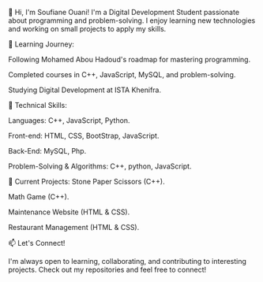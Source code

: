 👋 Hi, I'm Soufiane Ouani!
I'm a Digital Development Student passionate about programming and problem-solving. I enjoy learning new technologies and working on small projects to apply my skills.

🔹 Learning Journey:

Following Mohamed Abou Hadoud's roadmap for mastering programming.

Completed courses in C++, JavaScript, MySQL, and problem-solving.

Studying Digital Development at ISTA Khenifra.


🔹 Technical Skills:

Languages: C++, JavaScript, Python.

Front-end: HTML, CSS, BootStrap, JavaScript.

Back-End: MySQL, Php.

Problem-Solving & Algorithms: C++, python, JavaScript.


🔹 Current Projects:
Stone Paper Scissors (C++).

Math Game (C++).

Maintenance Website (HTML & CSS).

Restaurant Management (HTML & CSS).


📫 Let's Connect!

I'm always open to learning, collaborating, and contributing to interesting projects. Check out my repositories and feel free to connect!

<!---
SoufianeOuani/SoufianeOuani is a ✨ special ✨ repository because its `README.md` (this file) appears on your GitHub profile.
You can click the Preview link to take a look at your changes.
--->
